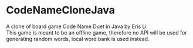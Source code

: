 # CodeNameCloneJava

A clone of board game Code Name Duet in Java by Eris Li <br />
This game is meant to be an offline game, therefore no API will be used for generating random words, local word bank is used instead.
